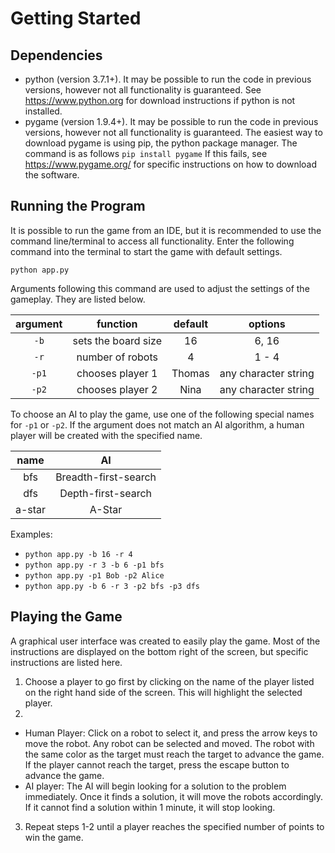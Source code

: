 # Getting Started

## Dependencies

- python (version 3.7.1+). It may be possible to run the code in previous versions, however not all functionality is guaranteed. See https://www.python.org for download instructions if python is not installed.
- pygame (version 1.9.4+). It may be possible to run the code in previous versions, however not all functionality is guaranteed. The easiest way to download pygame is using pip, the python package manager. The command is as follows
 `pip install pygame`
 If this fails, see https://www.pygame.org/ for specific instructions on how to download the software.

## Running the Program

It is possible to run the game from an IDE, but it is recommended to use the command line/terminal to access all functionality. Enter the following command into the terminal to start the game with default settings.

`python app.py`

Arguments following this command are used to adjust the settings of the gameplay. They are listed below.

| argument |       function      | default | options              |
|:--------:|:-------------------:|:-------:|:--------------------:|
|  `-b`    | sets the board size | 16      | 6, 16                |
|  `-r`    | number of robots    | 4       | 1 - 4                |
|  `-p1`   | chooses player 1    | Thomas  | any character string |
|  `-p2`   | chooses player 2    | Nina    | any character string |

To choose an AI to play the game, use one of the following special names for `-p1` or `-p2`. If the argument does not match an AI algorithm, a human player will be created with the specified name.

|  name   |          AI          |
|:-------:|:--------------------:|
| bfs     | Breadth-first-search |
| dfs     | Depth-first-search   |
| a-star  | A-Star               |

Examples:
+ `python app.py -b 16 -r 4`
+ `python app.py -r 3 -b 6 -p1 bfs`
+ `python app.py -p1 Bob -p2 Alice`
+ `python app.py -b 6 -r 3 -p2 bfs -p3 dfs`


## Playing the Game

A graphical user interface was created to easily play the game. Most of the instructions are displayed on the bottom right of the screen, but specific instructions are listed here.
1. Choose a player to go first by clicking on the name of the player listed on the right hand side of the screen. This will highlight the selected player.
2. 
+ Human Player:
  Click on a robot to select it, and press the arrow keys to move the robot. Any robot can be selected and moved. The robot with the same color as the target must reach the target to advance the game. If the player cannot reach the target, press the escape button to advance the game.
+ AI player:
  The AI will begin looking for a solution to the problem immediately. Once it finds a solution, it will move the robots accordingly. If it cannot find a solution within 1 minute, it will stop looking.
3. Repeat steps 1-2 until a player reaches the specified number of points to win the game.






